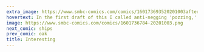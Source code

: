 ```yaml
---
extra_image: https://www.smbc-comics.com/comics/160173693520201003after.png
hovertext: In the first draft of this I called anti-negging 'pozzing,' which apparently would've been in colossally poor taste.
image: https://www.smbc-comics.com/comics/1601736784-20201003.png
next_comic: ships
prev_comic: oak
title: Interesting
---
```


